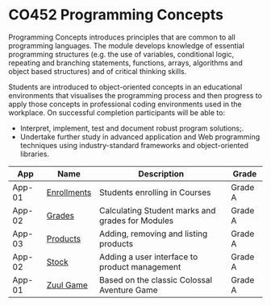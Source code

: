 # CO452 Programming Concepts
Programming Concepts introduces principles that are common to all programming languages. 
The module develops knowledge of essential programming structures (e.g. the use of variables, 
conditional logic, repeating and branching statements, functions, arrays, algorithms and object 
based structures) and of critical thinking skills. 

Students are introduced to object-oriented concepts in an educational environments that visualises 
the programming process and then progress to apply those concepts in professional coding environments 
used in the workplace. On successful completion participants will be able to: 
- Interpret, implement, test and document robust program solutions;. 
- Undertake further study in advanced application and Web programming techniques using industry-standard frameworks and object-oriented libraries.

<table>
  <thead>
    <tr>
      <th>App</th>
      <th>Name</th>
      <th>Description</th>
      <th>Grade</th>
    </tr>
    </thead>
  <tbody>
    <tr>
      <td>App-01</td>
      <td><a href="#" >Enrollments</a></td>
      <td>Students enrolling in Courses</td>
      <td>Grade A</td>
    </tr>
    <tr>
      <td>App-02</td>
      <td><a href="#" >Grades</a></td>
      <td>Calculating Student marks and grades for Modules</td>
      <td>Grade A</td>
    </tr>   
  <tr>
      <td>App-03</td>
      <td><a href="#" >Products</a></td>
      <td>Adding, removing and listing products</td>
      <td>Grade A</td>
    </tr>
    <tr>
      <td>App-02</td>
      <td><a href="#" >Stock</a></td>
      <td>Adding a user interface to product management</td>
      <td>Grade A</td>
    </tr>    
  <tr>
      <td>App-01</td>
      <td><a href="#" >Zuul Game</a></td>
      <td>Based on the classic Colossal Aventure Game</td>
      <td>Grade A</td>
    </tr>
  </tbody>
</table>
